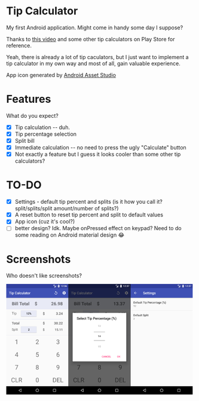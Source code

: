 # Tip Calculator
My first Android application. Might come in handy some day I suppose?

Thanks to [this video](https://www.youtube.com/watch?v=kkYIMZw9gzQ) and some other tip calculators on Play Store for reference.

Yeah, there is already a lot of tip caculators, but I just want to implement a tip calculator in my own way and most of all, gain valuable experience.

App icon generated by [Android Asset Studio](https://romannurik.github.io/AndroidAssetStudio/)

# Features
What do you expect?
- [x] Tip calculation -- duh.
- [x] Tip percentage selection
- [x] Split bill
- [x] Immediate calculation -- no need to press the ugly "Calculate" button
- [x] Not exactly a feature but I guess it looks cooler than some other tip calculators?

# TO-DO
- [x] Settings - default tip percent and splits (is it how you call it? split/splits/split amount/number of splits?)
- [x] A reset button to reset tip percent and split to default values
- [x] App icon (cuz it's cool?)
- [ ] better design? Idk. Maybe onPressed effect on keypad? Need to do some reading on Android material design :joy:

# Screenshots
Who doesn't like screenshots?


<img src="Screenshot/1.png" width="33%" /><img src="Screenshot/2.png" width="33%" /><img src="Screenshot/3.png" width="33%" />
